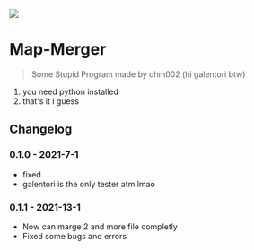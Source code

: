 ![](https://i.imgur.com/HGwZo1Y.png)

# Map-Merger

> Some Stupid Program made by ohm002 (hi galentori btw)

1. you need python installed
2. that's it i guess

## Changelog

### 0.1.0 - 2021-7-1
* fixed 
* galentori is the only tester atm lmao

### 0.1.1 - 2021-13-1
* Now can marge 2 and more file completly
* Fixed some bugs and errors